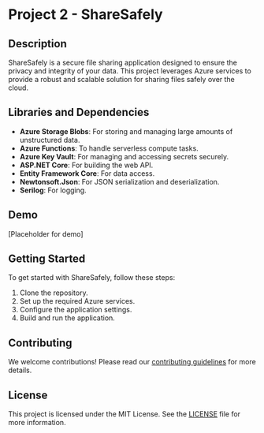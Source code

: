 # Project 2 - ShareSafely

## Description
ShareSafely is a secure file sharing application designed to ensure the privacy and integrity of your data. This project leverages Azure services to provide a robust and scalable solution for sharing files safely over the cloud. 

## Libraries and Dependencies
- **Azure Storage Blobs**: For storing and managing large amounts of unstructured data.
- **Azure Functions**: To handle serverless compute tasks.
- **Azure Key Vault**: For managing and accessing secrets securely.
- **ASP.NET Core**: For building the web API.
- **Entity Framework Core**: For data access.
- **Newtonsoft.Json**: For JSON serialization and deserialization.
- **Serilog**: For logging.

## Demo
[Placeholder for demo]

## Getting Started
To get started with ShareSafely, follow these steps:
1. Clone the repository.
2. Set up the required Azure services.
3. Configure the application settings.
4. Build and run the application.

## Contributing
We welcome contributions! Please read our [contributing guidelines](CONTRIBUTING.md) for more details.

## License
This project is licensed under the MIT License. See the [LICENSE](LICENSE) file for more information.